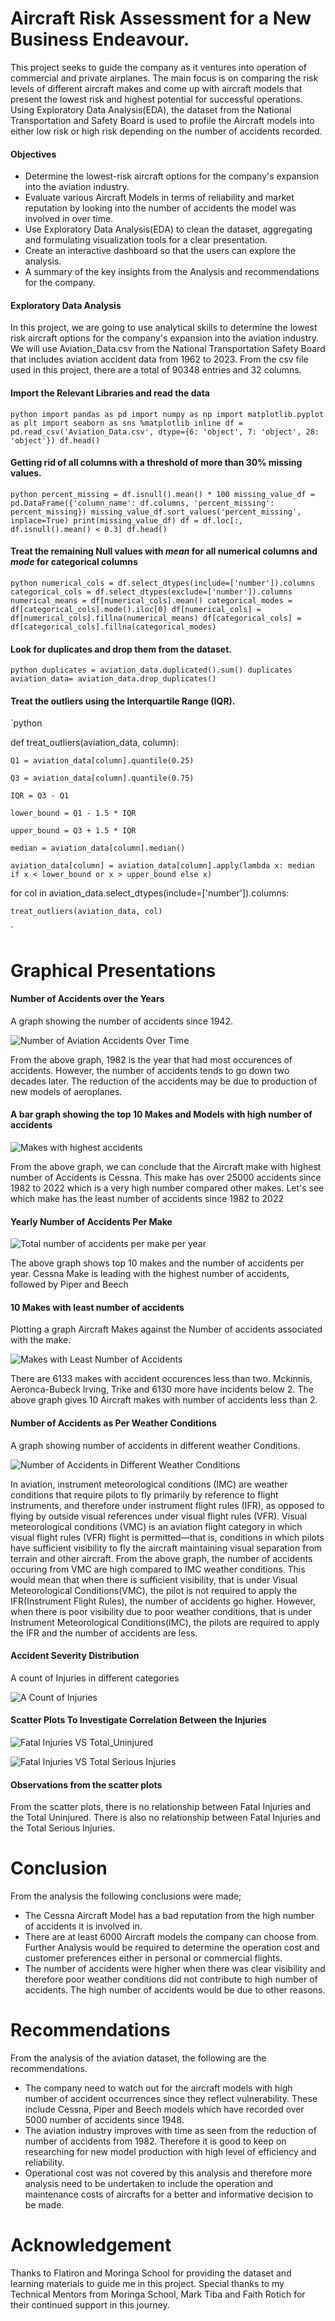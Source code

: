 # Aircraft Risk Assessment for a New Business Endeavour.

This project seeks to guide the company as it ventures into operation of commercial and private airplanes. The main focus is on comparing the risk levels of different aircraft makes and come up with aircraft models that present the lowest risk and highest potential for successful operations.
Using Exploratory Data Analysis(EDA), the dataset from the National Transportation and Safety Board is used to profile the Aircraft models into either low risk or high risk depending on the number of accidents recorded.

#### Objectives

* Determine the lowest-risk aircraft options for the company's expansion into the aviation industry.
* Evaluate various Aircraft Models in terms of reliability and market reputation by looking into the number of accidents the model was involved in over time.
* Use Exploratory Data Analysis(EDA) to clean the dataset, aggregating and formulating visualization tools for a clear presentation.
* Create an interactive dashboard so that the users can explore the analysis.
* A summary of the key insights from the Analysis and recommendations for the company.

#### Exploratory Data Analysis

In this project, we are going to use analytical skills to determine the lowest risk aircraft options for the company's expansion into the aviation industry. We will use Aviation_Data.csv from the National Transportation Safety Board that includes aviation accident data from 1962 to 2023.
From the csv file used in this project, there are a total of  90348 entries and 32  columns.

#### Import the Relevant Libraries and read the data

`python
import pandas as pd
import numpy as np
import matplotlib.pyplot as plt
import seaborn as sns
%matplotlib inline
df = pd.read_csv('Aviation_Data.csv', dtype={6: 'object', 7: 'object', 28: 'object'})
df.head()
`
#### Getting rid of all columns with a threshold of more than 30% missing values.

`python
percent_missing = df.isnull().mean() * 100
missing_value_df = pd.DataFrame({'column_name': df.columns, 'percent_missing': percent_missing})
missing_value_df.sort_values('percent_missing', inplace=True)
print(missing_value_df)
df = df.loc[:, df.isnull().mean() < 0.3]
df.head()
`
#### Treat the remaining Null values with *mean* for all numerical columns and *mode* for categorical columns

`python
numerical_cols = df.select_dtypes(include=['number']).columns
categorical_cols = df.select_dtypes(exclude=['number']).columns
numerical_means = df[numerical_cols].mean()
categorical_modes = df[categorical_cols].mode().iloc[0]
df[numerical_cols] = df[numerical_cols].fillna(numerical_means)
df[categorical_cols] = df[categorical_cols].fillna(categorical_modes)
`
#### Look for duplicates and drop them from the dataset.

`python
duplicates = aviation_data.duplicated().sum()
duplicates
aviation_data= aviation_data.drop_duplicates()
`
#### Treat the outliers using the Interquartile Range (IQR).

`python

def treat_outliers(aviation_data, column):

    Q1 = aviation_data[column].quantile(0.25)

    Q3 = aviation_data[column].quantile(0.75)

    IQR = Q3 - Q1

    lower_bound = Q1 - 1.5 * IQR

    upper_bound = Q3 + 1.5 * IQR

    median = aviation_data[column].median()

    aviation_data[column] = aviation_data[column].apply(lambda x: median if x < lower_bound or x > upper_bound else x)

for col in aviation_data.select_dtypes(include=['number']).columns:

    treat_outliers(aviation_data, col)
`

# Graphical Presentations

#### Number of Accidents over the Years

A graph showing the number of accidents since 1942.

![Number of Aviation Accidents Over Time](Number_of_Aviation_Accidents_Over_Time.PNG)

From the above graph, 1982 is the year that had most occurences of accidents. 
However, the number of accidents tends to go down two decades later.
The reduction of the accidents may be due to production of new models of aeroplanes.

#### A bar graph showing the top 10 Makes and Models with high number of accidents

![Makes with highest accidents](Top_10_Aircraft_Models_with_Most_Accidents.png)

From the above graph, we can conclude that the Aircraft make with highest number of Accidents is Cessna.
This make has over 25000 accidents since 1982 to 2022 which is a very high number compared other makes.
Let's see which make has the least number of accidents since 1982 to 2022

#### Yearly Number of Accidents Per Make

![Total number of accidents per make per year](Accidents_per_Aircraft_Make_by_Year.png)

The above graph shows top 10 makes and the number of accidents per year.
Cessna Make is leading with the highest number of accidents, followed by Piper and Beech

#### 10 Makes with least number of accidents

Plotting a graph Aircraft Makes against the Number of accidents associated with the make.

![Makes with Least Number of Accidents](Makes_with_least_accidents.png)

There are 6133 makes with accident occurences less than two. 
Mckinnis, Aeronca-Bubeck Irving, Trike and 6130 more have incidents below 2.
The above graph gives 10 Aircraft makes with number of accidents less than 2.

#### Number of Accidents as Per Weather Conditions

A graph showing number of accidents in different weather Conditions.

![Number of Accidents in Different Weather Conditions](accidents_by_weather.png)

In aviation, instrument meteorological conditions (IMC) are weather conditions that require pilots to fly primarily by reference to flight instruments, and therefore under instrument flight rules (IFR), as opposed to flying by outside visual references under visual flight rules (VFR). Visual meteorological conditions (VMC) is an aviation flight category in which visual flight rules (VFR) flight is permitted—that is, conditions in which pilots have sufficient visibility to fly the aircraft maintaining visual separation from terrain and other aircraft. From the above graph, the number of accidents occuring from VMC are high compared to IMC weather conditions. This would mean that when there is sufficient visibility, that is under Visual Meteorological Conditions(VMC), the pilot is not required to apply the IFR(Instrument Flight Rules), the number of accidents go higher. However, when there is poor visibility due to poor weather conditions, that is under Instrument Meteorological Conditions(IMC), the pilots are required to apply the IFR and the number of accidents are less.

#### Accident Severity Distribution

A count of Injuries in different categories

![A Count of Injuries](accidents_severity_distribution.png)

#### Scatter Plots To Investigate Correlation Between the Injuries

![Fatal Injuries VS Total_Uninjured](scatter_plot_of_fatal_injuries_vs_total_uninjured.png)

![Fatal Injuries VS Total Serious Injuries](scatter_plot_of_fatal_injuries_vs_total_serious.png)

#### Observations from the scatter plots

From the scatter plots, there is no relationship between Fatal Injuries and the Total Uninjured. There is also no relationship between Fatal Injuries and the Total Serious Injuries.

# Conclusion

From the analysis the following conclusions were made;

* The Cessna Aircraft Model has a bad reputation from the high number of accidents it is involved in.
* There are at least 6000 Aircraft models the company can choose from. Further Analysis would be required to determine the operation cost and customer preferences either in personal or commercial flights.
* The number of accidents were higher when there was clear visibility and therefore poor weather conditions did not contribute to high number of accidents. The high number of accidents would be due to other reasons.

# Recommendations

From the analysis of the aviation dataset, the following are the recommendations.

* The company need to watch out for the aircraft models with high number of accident occurrences since they reflect vulnerability. These include Cessna, Piper and Beech models which have recorded over 5000 number of accidents since 1948.
* The aviation industry improves with time as seen from the reduction of number of accidents from 1982. Therefore it is good to keep on researching for new model production with high level of efficiency and reliability.
* Operational cost was not covered by this analysis and therefore more analysis need to be undertaken to include the operation and maintenance costs of aircrafts for a better and informative decision to be made.

# Acknowledgement

Thanks to Flatiron and Moringa School for providing the dataset and learning materials to guide me in this project.
Special thanks to my Technical Mentors from Moringa School, Mark Tiba and Faith Rotich for their continued support in this journey.